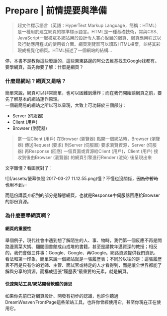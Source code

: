 # Prepare \| 前情提要與準備

> 超文件標示語言（英語：HyperText Markup Language，簡稱：HTML）是一種用於建立網頁的標準標示語言。HTML是一種基礎技術，常與CSS、JavaScript一起被眾多網站用於設計令人賞心悅目的網頁、網頁應用程式以及行動應用程式的使用者介面。網頁瀏覽器可以讀取HTML檔案，並將其彩現成視覺化網頁。HTML描述了一個網站的結構...

停，本書不是教你這些廢話的，這些東東路邊的阿公去維基找去Google找都有。  
要學網頁，首先你要了解：什麼是網頁？

### 什麼是網站？網頁又是啥？

簡單來說，網頁可以非常簡單，也可以困難到爆炸；而在我們開始談網頁之前，要先了解基本的網站運作原理。  
一個最簡易的網站之所以可以呈現，大致上可功歸於三個部分：

* Server \(伺服器\)
* Client \(用戶\)
* Browser \(瀏覽器\)

> 當一個Client \(用戶\) 在Browser \(瀏覽器\) 點開一個網站時，Browser \(瀏覽器\) 傳送Request \(要求\) 到Server \(伺服器\) 要求瀏覽資源，Server \(伺服器\) 再Response \(回應\) 一個頁面或資源給Client \(用戶\)，Client \(用戶\) 接收到後由Browser \(瀏覽器\) 的網頁引擎進行Render \(渲染\) 後呈現出來

文字難懂？看圖就對了：

![](/assets/螢幕快照 2017-03-27 11.12.55.png)懂？不懂也沒關係，~~因為你暫時也用不到。~~

而這份講義介紹到的部分是靜態網頁，也就是Response中伺服器回應給Browser的那份資源。

### 為什麼要學網頁啊？

#### 網頁的重要性

舉個例子，現代社會中遇到想了解陌生的人、事、物時，我們第一個反應不再是問路邊賣菜大媽、翻閱圖書館成山成堆的書籍，甚至是請教年邁資深的教授；相反的，我們會做三件事：Google、Google、再Google。網路資源提供我們資訊、看法和第一印象，簡單來說一個網站就是一張履歷表；不同於以往的是：這張履歷表不再是只有你的老師、主管、面試官或特定的人才看得到，而是讓全世界都能了解與分享的資源。而構成這張“履歷表”最重要的元素，就是網頁。

#### 快速架站工具/網站開發軟體的迷思

如果你先前已對網頁設計、開發有初步的認識，也許你聽過DreamWeaver/FrontPage這些架站工具，也許你曾經使用它，甚至你現在正在使用它。



